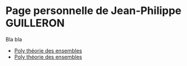 # Page personnelle de Jean-Philippe GUILLERON

Bla bla

- [Poly théorie des ensembles](files/Ensembles_applications.pdf)
- [Poly théorie des ensembles](files/Ensembles_applications.pdf)